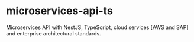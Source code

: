 # microservices-api-ts
Microservices API with NestJS, TypeScript, cloud services [AWS and SAP] and enterprise architectural standards.
